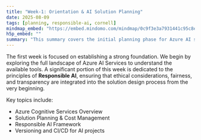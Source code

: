 ```yaml
---
title: "Week-1: Orientation & AI Solution Planning"
date: 2025-08-09
tags: [planning, responsible-ai, cornell]
mindmap_embed: "https://embed.mindomo.com/mindmap/0c9f3e3a7931441c95c8e3b0b4b2c1f0"
h5p_embed: ""
summary: "This summary covers the initial planning phase for Azure AI solutions, including an overview of Cognitive Services and the principles of Responsible AI."
---
```


The first week is focused on establishing a strong foundation. We begin by exploring the full landscape of Azure AI Services to understand the available tools. A significant portion of this week is dedicated to the principles of **Responsible AI**, ensuring that ethical considerations, fairness, and transparency are integrated into the solution design process from the very beginning.

Key topics include:
- Azure Cognitive Services Overview
- Solution Planning & Cost Management
- Responsible AI Framework
- Versioning and CI/CD for AI projects